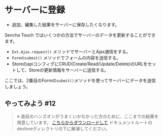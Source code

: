 # サーバーに登録

* 追加、編集した結果をサーバーに保存したくなります。

Sencha Touch ではいくつかの方法でサーバーのデータを更新することができます。

* `Ext.Ajax.request()` メソッドでサーバーとAjax通信をする。
* `Formのsubmit()` メソッドでフォームの内容を送信する。
* StoreのapiコンフィグにCRUD(Create/Read/Update/Delete)のURLをセットして、Storeの更新情報をサーバーに送信する。

ここでは、2番目のFormの`submit()`メソッドを使ってサーバーにデータを送信しましょう。

## やってみよう #12

> ※ 直前のハンズオンがうまくいかなかった方のために、ここまでの結果を用意しています。
> [こちらからダウンロードして](http://sencha.sunvisor.net/devlove/cl11.zip)
> ドキュメントルートのdevloveディレクトリの下に解凍してください。


